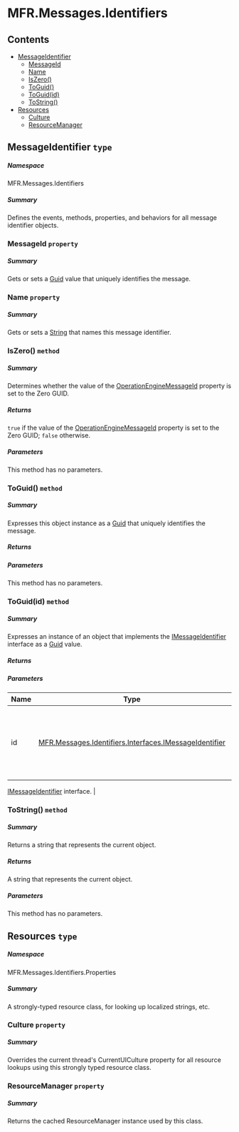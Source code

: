 <a name='assembly'></a>
# MFR.Messages.Identifiers

## Contents

- [MessageIdentifier](#T-MFR-Messages-Identifiers-MessageIdentifier 'MFR.Messages.Identifiers.MessageIdentifier')
  - [MessageId](#P-MFR-Messages-Identifiers-MessageIdentifier-MessageId 'MFR.Messages.Identifiers.MessageIdentifier.MessageId')
  - [Name](#P-MFR-Messages-Identifiers-MessageIdentifier-Name 'MFR.Messages.Identifiers.MessageIdentifier.Name')
  - [IsZero()](#M-MFR-Messages-Identifiers-MessageIdentifier-IsZero 'MFR.Messages.Identifiers.MessageIdentifier.IsZero')
  - [ToGuid()](#M-MFR-Messages-Identifiers-MessageIdentifier-ToGuid 'MFR.Messages.Identifiers.MessageIdentifier.ToGuid')
  - [ToGuid(id)](#M-MFR-Messages-Identifiers-MessageIdentifier-ToGuid-MFR-Messages-Identifiers-Interfaces-IMessageIdentifier- 'MFR.Messages.Identifiers.MessageIdentifier.ToGuid(MFR.Messages.Identifiers.Interfaces.IMessageIdentifier)')
  - [ToString()](#M-MFR-Messages-Identifiers-MessageIdentifier-ToString 'MFR.Messages.Identifiers.MessageIdentifier.ToString')
- [Resources](#T-MFR-Messages-Identifiers-Properties-Resources 'MFR.Messages.Identifiers.Properties.Resources')
  - [Culture](#P-MFR-Messages-Identifiers-Properties-Resources-Culture 'MFR.Messages.Identifiers.Properties.Resources.Culture')
  - [ResourceManager](#P-MFR-Messages-Identifiers-Properties-Resources-ResourceManager 'MFR.Messages.Identifiers.Properties.Resources.ResourceManager')

<a name='T-MFR-Messages-Identifiers-MessageIdentifier'></a>
## MessageIdentifier `type`

##### Namespace

MFR.Messages.Identifiers

##### Summary

Defines the events, methods, properties, and behaviors for all message
identifier objects.

<a name='P-MFR-Messages-Identifiers-MessageIdentifier-MessageId'></a>
### MessageId `property`

##### Summary

Gets or sets a [Guid](http://msdn.microsoft.com/query/dev14.query?appId=Dev14IDEF1&l=EN-US&k=k:System.Guid 'System.Guid') value that uniquely identifies the
message.

<a name='P-MFR-Messages-Identifiers-MessageIdentifier-Name'></a>
### Name `property`

##### Summary

Gets or sets a [String](http://msdn.microsoft.com/query/dev14.query?appId=Dev14IDEF1&l=EN-US&k=k:System.String 'System.String') that names this message
identifier.

<a name='M-MFR-Messages-Identifiers-MessageIdentifier-IsZero'></a>
### IsZero() `method`

##### Summary

Determines whether the value of the
[OperationEngineMessageId](#P-MFR-Engines-Constants-OperationEngineMessageId-OperationEngineMessageId 'MFR.Engines.Constants.OperationEngineMessageId.OperationEngineMessageId')
property is set
to the Zero GUID.

##### Returns

`true` if the value of the
[OperationEngineMessageId](#P-MFR-Engines-Constants-OperationEngineMessageId-OperationEngineMessageId 'MFR.Engines.Constants.OperationEngineMessageId.OperationEngineMessageId')
property is set
to the Zero GUID; `false` otherwise.

##### Parameters

This method has no parameters.

<a name='M-MFR-Messages-Identifiers-MessageIdentifier-ToGuid'></a>
### ToGuid() `method`

##### Summary

Expresses this object instance as a [Guid](http://msdn.microsoft.com/query/dev14.query?appId=Dev14IDEF1&l=EN-US&k=k:System.Guid 'System.Guid') that uniquely
identifies the message.

##### Returns



##### Parameters

This method has no parameters.

<a name='M-MFR-Messages-Identifiers-MessageIdentifier-ToGuid-MFR-Messages-Identifiers-Interfaces-IMessageIdentifier-'></a>
### ToGuid(id) `method`

##### Summary

Expresses an instance of an object that implements the
[IMessageIdentifier](#T-MFR-Messages-Identifiers-Interfaces-IMessageIdentifier 'MFR.Messages.Identifiers.Interfaces.IMessageIdentifier')
interface as a [Guid](http://msdn.microsoft.com/query/dev14.query?appId=Dev14IDEF1&l=EN-US&k=k:System.Guid 'System.Guid') value.

##### Returns



##### Parameters

| Name | Type | Description |
| ---- | ---- | ----------- |
| id | [MFR.Messages.Identifiers.Interfaces.IMessageIdentifier](#T-MFR-Messages-Identifiers-Interfaces-IMessageIdentifier 'MFR.Messages.Identifiers.Interfaces.IMessageIdentifier') | (Required.) Reference to an instance of an object that implements the
[IMessageIdentifier](#T-MFR-Messages-Identifiers-Interfaces-IMessageIdentifier 'MFR.Messages.Identifiers.Interfaces.IMessageIdentifier')
interface. |

<a name='M-MFR-Messages-Identifiers-MessageIdentifier-ToString'></a>
### ToString() `method`

##### Summary

Returns a string that represents the current object.

##### Returns

A string that represents the current object.

##### Parameters

This method has no parameters.

<a name='T-MFR-Messages-Identifiers-Properties-Resources'></a>
## Resources `type`

##### Namespace

MFR.Messages.Identifiers.Properties

##### Summary

A strongly-typed resource class, for looking up localized strings, etc.

<a name='P-MFR-Messages-Identifiers-Properties-Resources-Culture'></a>
### Culture `property`

##### Summary

Overrides the current thread's CurrentUICulture property for all
  resource lookups using this strongly typed resource class.

<a name='P-MFR-Messages-Identifiers-Properties-Resources-ResourceManager'></a>
### ResourceManager `property`

##### Summary

Returns the cached ResourceManager instance used by this class.
